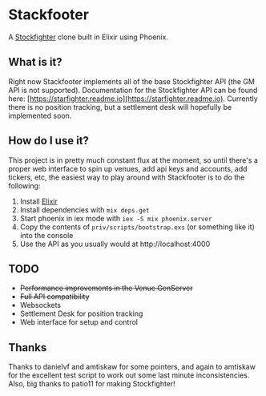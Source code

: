 # Stackfooter

A [Stockfighter](https://www.stockfighter.io) clone built in Elixir using Phoenix.

## What is it?

Right now Stackfooter implements all of the base Stockfighter API (the GM API is not supported).
Documentation for the Stockfighter API can be found here: [https://starfighter.readme.io](https://starfighter.readme.io).
Currently there is no position tracking, but a settlement desk will hopefully be implemented soon.

## How do I use it?

This project is in pretty much constant flux at the moment, so until there's a proper web interface
to spin up venues, add api keys and accounts, add tickers, etc, the easiest way to play around
with Stackfooter is to do the following:

  1. Install [Elixir](https://www.elixir-lang.org)
  2. Install dependencies with `mix deps.get`
  3. Start phoenix in iex mode with `iex -S mix phoenix.server`
  4. Copy the contents of `priv/scripts/bootstrap.exs` (or something like it) into the console
  5. Use the API as you usually would at http://localhost:4000

## TODO

  * ~~Performance improvements in the Venue GenServer~~
  * ~~Full API compatibility~~
  * Websockets
  * Settlement Desk for position tracking
  * Web interface for setup and control

## Thanks

Thanks to danielvf and amtiskaw for some pointers, and again to amtiskaw for the excellent
test script to work out some last minute inconsistencies. Also, big thanks to patio11 for
making Stockfighter!
